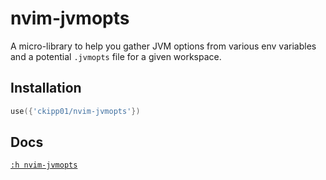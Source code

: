 # nvim-jvmopts

A micro-library to help you gather JVM options from various env variables and a
potential `.jvmopts` file for a given workspace.

## Installation

```lua
use({'ckipp01/nvim-jvmopts'})
```

## Docs

[`:h nvim-jvmopts`](https://github.com/ckipp01/nvim-jvmopts/blob/main/doc/jvmopts.txt)
